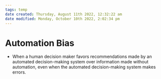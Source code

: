 ```yaml
---
tags: temp
date created: Thursday, August 11th 2022, 12:32:22 am
date modified: Monday, October 10th 2022, 2:02:34 pm
---
```


# Automation Bias
- When a human decision maker favors recommendations made by an automated decision-making system over information made without automation, even when the automated decision-making system makes errors.



